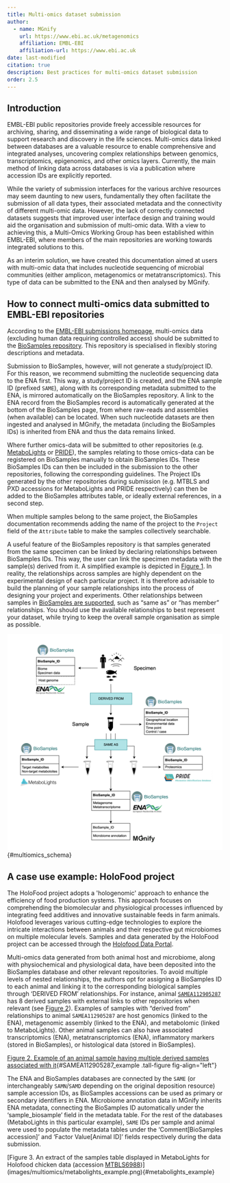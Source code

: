 ```yaml
---
title: Multi-omics dataset submission
author:
  - name: MGnify
    url: https://www.ebi.ac.uk/metagenomics
    affiliation: EMBL-EBI
    affiliation-url: https://www.ebi.ac.uk
date: last-modified
citation: true
description: Best practices for multi-omics dataset submission
order: 2.5
---
```


## Introduction

EMBL-EBI public repositories provide freely accessible resources for archiving, sharing, and disseminating a wide range of biological data to support research and discovery in the life sciences. Multi-omics data linked between databases are a valuable resource to enable comprehensive and integrated analyses, uncovering complex relationships between genomics, transcriptomics, epigenomics, and other omics layers. Currently, the main method of linking data across databases is via a publication where accession IDs are explicitly reported.

While the variety of submission interfaces for the various archive resources may seem daunting to new users, fundamentally they often facilitate the submission of all data types, their associated metadata and the connectivity of different multi-omic data. However, the lack of correctly connected datasets suggests that improved user interface design and training would aid the organisation and submission of multi-omic data. With a view to achieving this, a Multi-Omics Working Group has been established within EMBL-EBI, where members of the main repositories are working towards integrated solutions to this. 

As an interim solution, we have created this documentation aimed at users with multi-omic data that includes nucleotide sequencing of microbial communities (either amplicon, metagenomics or metatranscriptomics). This type of data can be submitted to the ENA and then analysed by MGnify.  

## How to connect multi-omics data submitted to EMBL-EBI repositories

According to the [EMBL-EBI submissions homepage](https://www.ebi.ac.uk/submission/), multi-omics data (excluding human data requiring controlled access) should be submitted to the [BioSamples repository](https://www.ebi.ac.uk/biosamples/). This repository is specialised in flexibly storing descriptions and metadata. 

Submission to BioSamples, however, will not generate a study/project ID. For this reason, we recommend submitting the nucleotide sequencing data to the ENA first. This way, a study/project ID is created, and the ENA sample ID (prefixed `SAME`), along with its corresponding metadata submitted to the ENA, is mirrored automatically on the BioSamples repository. A link to the ENA record from the BioSamples record is automatically generated at the bottom of the BioSamples page, from where raw-reads and assemblies (when available) can be located. When such nucleotide datasets are then ingested and analysed in MGnify, the metadata (including the BioSamples IDs) is inherited from ENA and thus the data remains linked.

Where further omics-data will be submitted to other repositories (e.g. [MetaboLights](https://www.ebi.ac.uk/metabolights/) or [PRIDE](https://www.ebi.ac.uk/pride/)), the samples relating to those omics-data can be registered on BioSamples manually to obtain BioSamples IDs. These BioSamples IDs can then be included in the submission to the other repositories, following the corresponding guidelines. The Project IDs generated by the other repositories during submission (e.g. MTBLS and PXD accessions for MetaboLights and PRIDE respectively) can then be added to the BioSamples attributes table, or ideally external references, in a second step. 

When multiple samples belong to the same project, the BioSamples documentation recommends adding the name of the project to the `Project` field of the `Attribute` table to make the samples collectively searchable.

A useful feature of the BioSamples repository is that samples generated from the same specimen can be linked by declaring relationships between BioSamples IDs. This way, the user can link the specimen metadata with the sample(s) derived from it. A simplified example is depicted in [Figure 1](@multiomics_schema). In reality, the relationships across samples are highly dependent on the experimental design of each particular project. It is therefore advisable to build the planning of your sample relationships into the process of designing your project and experiments. Other relationships between samples in [BioSamples are supported](https://www.ebi.ac.uk/biosamples/docs/guides/relationships), such as “same as” or “has member” relationships. You should use the available relationships to best represent your dataset, while trying to keep the overall sample organisation as simple as possible.

![A simplified example of sample relationships established on the BioSamples repository for a multi-omics project. Bold font indicates unique BioSamples ID](images/multiomics/schema.png){#multiomics_schema}

## A case use example: HoloFood project

The HoloFood project adopts a 'hologenomic' approach to enhance the efficiency of food production systems. This approach focuses on comprehending the biomolecular and physiological processes influenced by integrating feed additives and innovative sustainable feeds in farm animals. Holofood leverages various cutting-edge technologies to explore the intricate interactions between animals and their respective gut microbiomes on multiple molecular levels. Samples and data generated by the HoloFood project can be accessed through the [Holofood Data Portal](https://www.holofooddata.org/).

Multi-omics data generated from both animal host and microbiome, along with physiochemical and physiological data, have been deposited into the BioSamples database and other relevant repositories. To avoid multiple levels of nested relationships, the authors opt for assigning a BioSamples ID to each animal and linking it to the corresponding biological samples through ‘DERIVED FROM’ relationships. For instance, animal [`SAMEA112905287`](https://www.ebi.ac.uk/biosamples/samples/SAMEA112905287) has 8 derived samples with external links to other repositories when relevant (see [Figure 2](@SAMEA112905287_example)). Examples of samples with “derived from” relationships to animal `SAMEA112905287` are host genomics (linked to the ENA), metagenomic assembly (linked to the ENA), and metabolomic (linked to MetaboLights). Other animal samples can also have associated transcriptomics (ENA), metatranscriptomics (ENA), inflammatory markers (stored in BioSamples), or histological data (stored in BioSamples).

[Figure 2. Example of an animal sample having multiple derived samples associated with it](images/multiomics/SAMEA112905287_example.png){#SAMEA112905287_example .tall-figure fig-align="left"}

The ENA and BioSamples databases are connected by the `SAME` (or interchangeably `SAMN`/`SAMD` depending on the original deposition resource) sample accession IDs, as BioSamples accessions can be used as primary or secondary identifiers in ENA. Microbiome annotation data in MGnify inherits ENA metadata, connecting the BioSamples ID automatically under the ‘sample_biosample’ field in the metadata table. For the rest of the databases (MetaboLights in this particular example), `SAME` IDs per sample and animal were used to populate the metadata tables under the ‘Comment[BioSamples accession]’ and ‘Factor Value[Animal ID]’ fields respectively during the data submission.

[Figure 3. An extract of the samples table displayed in MetaboLights for Holofood chicken data (accession [MTBLS6988](https://www.ebi.ac.uk/metabolights/editor/MTBLS6988/descriptors))](images/multiomics/metabolights_example.png){#metabolights_example}
